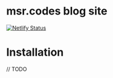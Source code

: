 # msr.codes blog site

[![Netlify Status](https://api.netlify.com/api/v1/badges/83ce6b87-4613-4435-80c8-67c05bf817f4/deploy-status)](https://app.netlify.com/sites/vigilant-hoover-31b733/deploys)

# Installation
// TODO
